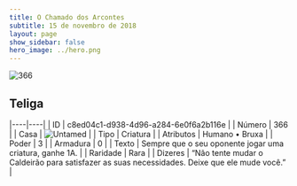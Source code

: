 ```yaml
---
title: O Chamado dos Arcontes
subtitle: 15 de novembro de 2018
layout: page
show_sidebar: false
hero_image: ../hero.png
---
```


![366](https://cdn.keyforgegame.com/media/card_front/pt/341_366_F2PF3262P9XJ_pt.png)

## Teliga

|----|----|
| ID | c8ed04c1-d938-4d96-a284-6e0f6a2b116e |
| Número | 366 |
| Casa | ![Untamed](https://archonarcana.com/images/thumb/b/bd/Untamed.png/22px-Untamed.png "Indomados") |
| Tipo | Criatura |
| Atributos | Humano • Bruxa |
| Poder | 3 |
| Armadura | 0 |
| Texto | Sempre que o seu oponente jogar uma criatura, ganhe 1A. |
| Raridade | Rara |
| Dizeres | “Não tente mudar o Caldeirão para satisfazer as suas necessidades. Deixe que ele mude você.” |
